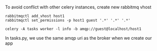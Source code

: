 
To avoid conflict with other celery instances, create new rabbitmq vhost

    rabbitmqctl add_vhost host1
    rabbitmqctl set_permissions -p host1 guest '.*' '.*' '.*'

    celery -A tasks worker -l info -b amqp://guest@localhost/host1


In tasks.py, we use the same amqp uri as the broker when we create our app

